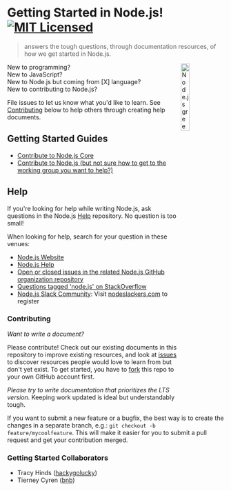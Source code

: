 # Getting Started in Node.js! [![MIT Licensed](https://img.shields.io/badge/license-MIT-blue.svg)](LICENSE)
> answers the tough questions, through documentation resources, of how we get started in Node.js.

 <img src="https://nodejs.org/static/images/logo-hexagon.png"
 alt="Node.js green hexagon" title="Node.js green hexagon" align="right" width="20%" height="20%"/>

New to programming?<br>
New to JavaScript?<br>
New to Node.js but coming from [X] language?<br>
New to contributing to Node.js?

File issues to let us know what you'd like to learn. See [Contributing](#contributing) below to help others through creating help documents.

## Getting Started Guides
- [Contribute to Node.js Core](http://nodetodo.org/getting-started/)
- [Contribute to Node.js (but not sure how to get to the working group you want to help?)](https://github.com/nodejs/getting-started/blob/master/contribute_to_node.md)

 ## Help
 If you're looking for help while writing Node.js, ask questions in the Node.js [Help](https://github.com/nodejs/help#-help) repository. No question is too small!
 
 When looking for help, search for your question in these venues:
 
 * [Node.js Website](https://nodejs.org)
 * [Node.js Help](https://github.com/nodejs/help)
 * [Open or closed issues in the related Node.js GitHub organization repository](https://github.com/nodejs)
 * [Questions tagged 'node.js' on StackOverflow](https://stackoverflow.com/questions/tagged/node.js)
 * [Node.js Slack Community](http://node-js.slack.com): Visit [nodeslackers.com](http://www.nodeslackers.com/) to register 

### Contributing
*Want to write a document?*

Please contribute! Check out our existing documents in this repository to improve existing resources, and look at [issues](https://github.com/nodejs/getting-started/issues) to discover resources people would love to learn from but don't yet exist. To get started, you have to [fork](https://github.com/nodejs/getting-started/fork) this repo to your own GitHub account first.

*Please try to write documentation that prioritizes the LTS version.* Keeping work updated is ideal but understandably tough.

If you want to submit a new feature or a bugfix, the best way is to create the changes in a separate branch, e.g.: `git checkout -b feature/mycoolfeature`. This will make it easier for you to submit a pull request and get your contribution merged.

### Getting Started Collaborators

- Tracy Hinds ([hackygolucky](https://github.com/hackygolucky))
- Tierney Cyren ([bnb](https://github.com/bnb))

